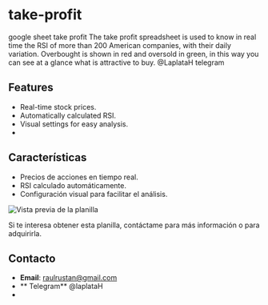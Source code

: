 # take-profit
google sheet take profit
The take profit spreadsheet is used to know in real time the RSI of more than 200 American companies, with their daily variation. Overbought is shown in red and oversold in green, in this way you can see at a glance what is attractive to buy.
@LaplataH telegram

## Features
- Real-time stock prices.
- Automatically calculated RSI.
- Visual settings for easy analysis.
- 
## Características
- Precios de acciones en tiempo real.
- RSI calculado automáticamente.
- Configuración visual para facilitar el análisis.

![Vista previa de la planilla](https://github.com/caborusty/take-profit/blob/b47484174d271011fae17476e52a2c8aa19c4664/image)

Si te interesa obtener esta planilla, contáctame para más información o para adquirirla.

## Contacto
- **Email**: raulrustan@gmail.com
- ** Telegram** @laplataH
- 


